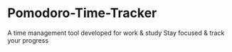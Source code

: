 # Pomodoro-Time-Tracker
A time management tool developed for work &amp; study
Stay focused & track your progress
